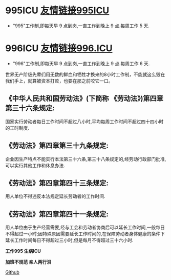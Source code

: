 

# 995ICU [友情链接995ICU](https://995icu.github.io)

- "995"工作制,即每天早 9 点到岗,一直工作到晚上 9 点.每周工作 5 天.

# 996ICU [友情链接996.ICU](https://996.icu/#/zh_CN)

- "996"工作制,即每天早 9 点到岗,一直工作到晚上 9 点.每周工作 6 天.

世界无产阶级先辈们用无数的鲜血和牺牲才换来的8小时工作制，不能就这么毁在我们手上，就算被资本打败，也要在那之前咬它一口。


## 《中华人民共和国劳动法》(下简称 《劳动法》)第四章第三十六条规定:
国家实行劳动者每日工作时间不超过八小时,平均每周工作时间不超过四十四小时的工时制度.

## 《劳动法》第四章第三十九条规定:
企业因生产特点不能实行本法第三十六条,第三十八条规定的,经劳动行政部门批准,可以实行其他工作和休息办法.

## 《劳动法》第四章第四十三条规定:
用人单位不得违反本法规定延长劳动者的工作时间.

## 《劳动法》第四章第四十一条规定:
用人单位由于生产经营需要,经与工会和劳动者协商后可以延长工作时间,一般每日不得超过一小时;因特殊原因需要延长工作时间的,在保障劳动者身体健康的条件下延长工作时间每日不得超过三小时,但是每月不得超过三十六小时.

**工作995 生病ICU**

**加班不规范 亲人两行泪**

[Github](https://github.com/995icu/995icu.github.io)



